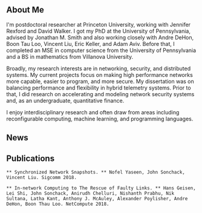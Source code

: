 ## About Me

I'm postdoctoral researcher at Princeton University, working with Jennifer Rexford and David Walker. I got my PhD at the University of Pennsylvania, advised by Jonathan M. Smith and also working closely with Andre DeHon, Boon Tau Loo, Vincent Liu, Eric Keller, and Adam Aviv. Before that, I completed an MSE in computer science from the University of Pennsylvania and a BS in mathematics from Villanova University. 

Broadly, my research interests are in networking, security, and distributed systems. My current projects focus on making high performance networks more capable, easier to program, and more secure. My dissertation was on balancing performance and flexibility in hybrid telemetry systems. Prior to that, I did research on accelerating and modeling network security systems and, as an undergraduate, quantitative finance. 

I enjoy interdisciplinary research and often draw from areas including reconfigurable computing, machine learning, and programming languages. 		

## News

## Publications


    ** Synchronized Network Snapshots. ** Nofel Yaseen, John Sonchack, Vincent Liu. Sigcomm 2018.

    ** In-network Computing to The Rescue of Faulty Links. ** Hans Geisen, Lei Shi, John Sonchack, Anirudh Chelluri, Nishanth Prabhu, Nik Sultana, Latha Kant, Anthony J. McAuley, Alexander Poylisher, Andre DeHon, Boon Thau Loo. NetCompute 2018.


<!-- 
    
    ** In-network Computing to The Rescue of Faulty Links. ** Hans 
Geisen, Lei Shi, John Sonchack, Anirudh Chelluri, Nishanth Prabhu, Nik 
Sultana, Latha Kant, Anthony J. McAuley, Alexander Poylisher, Andre 
DeHon, Boon Thau Loo. NetCompute 2018.
    


    
    ** Scaling Hardware Accelerated Network Monitoring to Concurrent 
and Dynamic Queries With *Flow. ** John Sonchack, Oliver Michel, Adam 
J. Aviv, Eric Keller, Jonathan M. Smith. ATC 2018.
    

    
    ** Packet-Level Analytics in Software without Compromises. ** 
Oliver Michel, John Sonchack, Adam J. Aviv, Eric Keller, Jonathan M. 
Smith. Hotcloud 2018.
    

    
    ** TurboFlow: Information Rich Flow Record Generation on Commodity 
Switches. ** John Sonchack, Adam J. Aviv, Eric Keller, Jonathan M. 
Smith. EuroSys 2018.
    

    
    ** Predictable Packet Processing with PathMiner. ** John Sonchack 
and Jonathan M. Smith. BAR 2018.
    

    <h4> 2016 </h4>
    
    ** Enabling Practical SDN Security Applications with OFX (The 
OpenFlow 
    eXtension Framework). ** John Sonchack, Adam J. Aviv, Eric Keller, 
and Jonathan M. Smith. Proceedings of the 
    2016 Network and Distributed System Security Symposium (NDSS).
    

    
    ** Timing Based Reconniasance and Defense in Software-defined 
Networks. ** 
    John Sonchack, Anurag Dubey, Adam J. Aviv, Eric Keller, and Jonathan 
M. Smith. Proceedings of the 
    32nd Annual Computer Security Applications Conference (ACSAC).
    

    
    **Exploring Large Scale Security System Reproducibility with the 
LESS Simulator. ** John Sonchack and Adam J. Aviv. Journal of Computer 
Security (JCS).
    

    
    **Timing SDN Control Planes to Infer Network Configurations.** 
John Sonchack, Adam J. Aviv, and Eric Keller. Proceedings of the ACM 
International Workshop on Security in Software Defined Networks & 
Network Function Virtualization (SDN-NFV Sec).
    

    <h4> 2015 </h4>
    
    **<i>(short paper)</i> OFX: Enabling OpenFlow Extensions for 
Switch-Level Security 
    Applications. ** John Sonchack, Adam J. Aviv, Eric Keller, 
    and Jonathan M. Smith. Proceedings of the 22nd ACM SIGSAC Conference 
on Computer and Communications Security (CCS).
    
    
    **Cross-domain Collaboration for Improved IDS Rule Set 
Selection.** John Sonchack and Adam J. Aviv. Journal of Information 
Security and Applications 24 (JISA).
    


    <h4> 2014 </h4>
    
    ** LESS Is More: Host-Agent Based Simulator for Large-Scale 
Evaluation 
    of Security Systems. ** John Sonchack and Adam J. Aviv. 
Proceedings of ESORICS 2014.             
    
                <h4>2013</h4>
                
                ** Bridging the Data Gap: Data Related Challenges in 
    Evaluating Large Scale Collaborative Security Systems**. John 
    Sonchack, Adam J. Aviv, and Johnathan M. Smith. In the proceedings 
of 
    the 6th Workshop on Cyber Security Evaluation and Testing (CSET).
                
                
                <h4>2011</h4>            
                 
                **Signature Correlations in Multiple Honeypot Defense 
System.**            
                John Sonchack and Johnathan M. Smith. Future Internet 
Workshop.
                
 -->
